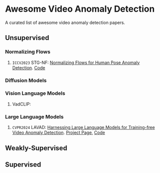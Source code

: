 # Awesome Video Anomaly Detection
A curated list of awesome video anomaly detection papers.

## Unsupervised

### Normalizing Flows
1. `ICCV2023` STG-NF: [Normalizing Flows for Human Pose Anomaly Detection](https://openaccess.thecvf.com/content/ICCV2023/papers/Hirschorn_Normalizing_Flows_for_Human_Pose_Anomaly_Detection_ICCV_2023_paper.pdf). [Code](https://github.com/orhir/STG-NF)

### Diffusion Models

### Vision Language Models
1. VadCLIP:

### Large Language Models
1. `CVPR2024` LAVAD: [Harnessing Large Language Models for Training-free Video Anomaly Detection](https://openaccess.thecvf.com/content/CVPR2024/papers/Zanella_Harnessing_Large_Language_Models_for_Training-free_Video_Anomaly_Detection_CVPR_2024_paper.pdf). [Project Page](https://lucazanella.github.io/lavad/), [Code](https://github.com/lucazanella/lavad)


## Weakly-Supervised

## Supervised
